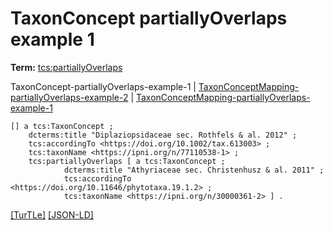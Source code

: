 # TaxonConcept partiallyOverlaps example 1


**Term:** [tcs:partiallyOverlaps](/terms/#tcs_partiallyoverlaps)

TaxonConcept-partiallyOverlaps-example-1 | [TaxonConceptMapping-partiallyOverlaps-example-2](./TaxonConceptMapping-partiallyOverlaps-example-2.html) | [TaxonConceptMapping-partiallyOverlaps-example-1](./TaxonConceptMapping-partiallyOverlaps-example-1.html)
```turtle
[] a tcs:TaxonConcept ;
    dcterms:title "Diplaziopsidaceae sec. Rothfels & al. 2012" ;
    tcs:accordingTo <https://doi.org/10.1002/tax.613003> ;
    tcs:taxonName <https://ipni.org/n/77110538-1> ;
    tcs:partiallyOverlaps [ a tcs:TaxonConcept ;
            dcterms:title "Athyriaceae sec. Christenhusz & al. 2011" ;
            tcs:accordingTo <https://doi.org/10.11646/phytotaxa.19.1.2> ;
            tcs:taxonName <https://ipni.org/n/30000361-2> ] .
```

[&#91;TurTLe&#93;](https://github.com/tdwg/tcs2/blob/master/examples/TaxonConcept-partiallyOverlaps-example-1.ttl)&nbsp;[&#91;JSON-LD&#93;](https://github.com/tdwg/tcs2/blob/master/examples/TaxonConcept-partiallyOverlaps-example-1.jsonld)


